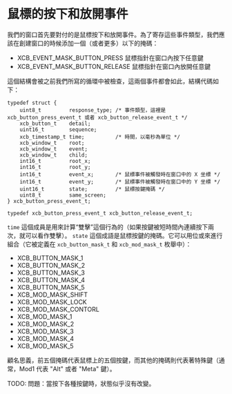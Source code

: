 鼠標的按下和放開事件
===

我們的窗口首先要對付的是鼠標按下和放開事件。為了寄存這些事件類型，我們應該在創建窗口的時候添加一個（或者更多）以下的掩碼：

- XCB_EVENT_MASK_BUTTON_PRESS   鼠標指針在窗口內按下任意鍵
- XCB_EVENT_MASK_BUTTON_RELEASE 鼠標指針在窗口內放開任意鍵

這個結構會被之前我們所寫的循環中被檢查，這兩個事件都會如此，結構代碼如下：

    typedef struct {
        uint8_t         response_type; /* 事件類型，這裡是 xcb_button_press_event_t 或者 xcb_button_release_event_t */
        xcb_button_t    detail;
        uint16_t        sequence;
        xcb_timestamp_t time;          /* 時間，以毫秒為單位 */
        xcb_window_t    root;
        xcb_window_t    event;
        xcb_window_t    child;
        int16_t         root_x;
        int16_t         root_y;
        int16_t         event_x;       /* 鼠標事件被觸發時在窗口中的 X 坐標 */
        int16_t         event_y;       /* 鼠標事件被觸發時在窗口中的 Y 坐標 */
        uint16_t        state;         /* 鼠標按鍵掩碼 */
        uint8_t         same_screen;
    } xcb_button_press_event_t;

    typedef xcb_button_press_event_t xcb_button_release_event_t;

`time` 這個成員是用來計算“雙擊”這個行為的（如果按鍵被短時間內連續按下兩次，就可以看作雙擊）。
`state` 這個成語是鼠標按鍵的掩碼。它可以用位或來進行組合（它被定義在 `xcb_button_mask_t` 和 `xcb_mod_mask_t` 枚舉中）：

- XCB_BUTTON_MASK_1
- XCB_BUTTON_MASK_2
- XCB_BUTTON_MASK_3
- XCB_BUTTON_MASK_4
- XCB_BUTTON_MASK_5
- XCB_MOD_MASK_SHIFT
- XCB_MOD_MASK_LOCK
- XCB_MOD_MASK_CONTORL
- XCB_MOD_MASK_1
- XCB_MOD_MASK_2
- XCB_MOD_MASK_3
- XCB_MOD_MASK_4
- XCB_MOD_MASK_5

顧名思義，前五個掩碼代表鼠標上的五個按鍵，而其他的掩碼則代表著特殊鍵（通常，Mod1 代表 "Alt" 或者 "Meta" 鍵）。

TODO: 問題：當按下各種按鍵時，狀態似乎沒有改變。
